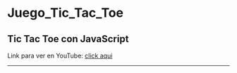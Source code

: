 # Juego_Tic_Tac_Toe
<h2>Tic Tac Toe con JavaScript</h2>
<p>Link para ver en YouTube: <a href="https://www.youtube.com/watch?v=AkrgW1_GquY&ab_channel=ArtemioDerkachev" target="_blanck">click aqui</a></p>
<hr>
<img src="https://upload.wikimedia.org/wikipedia/commons/8/89/Jogo_da_velha_-_tic_tac_toe.png" alt="">
